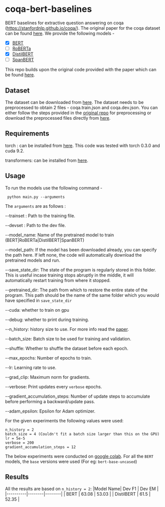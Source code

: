 # coqa-bert-baselines
BERT baselines for extractive question answering on coqa (https://stanfordnlp.github.io/coqa/). The original paper for the coqa dataset can be found [here](https://arxiv.org/abs/1808.07042). We provide the following models - 

- [x] [BERT](https://arxiv.org/pdf/1810.04805.pdf)
- [ ] [RoBERTa](https://arxiv.org/abs/1907.11692)
- [x] [DistilBERT](https://github.com/huggingface/transformers/tree/master/examples/distillation)
- [ ] [SpanBERT](https://arxiv.org/abs/1907.10529)

This repo builds upon the original code provided with the paper which can be found [here](https://github.com/stanfordnlp/coqa-baselines).

## Dataset

The dataset can be downloaded from [here](https://stanfordnlp.github.io/coqa/). The dataset needs to be preprocessed to obtain 2 files - coqa.train.json and coqa.dev.json. You can either follow the steps provided in the [original repo](https://github.com/stanfordnlp/coqa-baselines) for preprocessing or download the preprocessed files directly from [here](https://drive.google.com/drive/folders/1XxKDaJegoj_gNv6pkXnFvya9TzborzTQ?usp=sharing). 

## Requirements

torch : can be installed from [here](https://pytorch.org/). This code was tested with torch 0.3.0 and cuda 9.2.

transformers: can be installed from  [here](https://github.com/huggingface/transformers).

## Usage
To run the models use the following command - 

``` python main.py --arguments```

The ```arguments``` are as follows : 

--trainset : Path to the training file.

--devset : Path to the dev file.

--model_name: Name of the pretrained model to train (BERT|RoBERTa|DistilBERT|SpanBERT)

--model_path: If the model has been downloaded already, you can specify the path here. If left none, the code will automatically download the pretrained models and run.

--save_state_dir: The state of the program is regularly stored in this folder. This is useful incase training stops abruptly in the middle, it will automatically restart training from where it stopped.


--pretrained_dir: The path from which to restore the entire state of the program.  This path should be the name of the same folder which you would have specified in `save_state_dir`

--cuda: whether to train on gpu

--debug: whether to print during training.

--n_history: history size to use. For more info read the [paper](https://arxiv.org/abs/1808.07042).

--batch_size: Batch size to be used for training and validation.

--shuffle: Whether to shuffle the dataset before each epoch.

--max_epochs: Number of epochs to train.

--lr: Learning rate to use.

--grad_clip: Maximum norm for gradients.

--verbose: Print updates every `verbose` epochs.

--gradient_accumulation_steps: Number of update steps to accumulate before performing a backward/update pass.

--adam_epsilon: Epsilon for Adam optimizer.

For the given experiments the following values were used:
```
n_history = 2
batch_size = 4 (Couldn't fit a batch size larger than this on the GPU)
lr = 5e-5
verbose = 200
gradient_accumulation_steps = 12
```

The below experiments were conducted on [google colab](https://colab.research.google.com). For all the `BERT` models, the `base` versions were used (For eg: `bert-base-uncased`)


## Results
All the results are based on `n_history = 2`:
|Model Name| Dev F1 | Dev EM |
|----------|--------|--------|
| BERT | 63.08 | 53.03 |
| DistilBERT | 61.5 | 52.35 |
